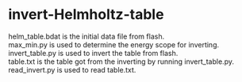 # invert-Helmholtz-table
helm_table.bdat is the initial data file from flash.\
max_min.py is used to determine the energy scope for inverting.\
invert_table.py is used to invert the table from flash.\
table.txt is the table got from the inverting by running invert_table.py.\
read_invert.py is used to read table.txt.
